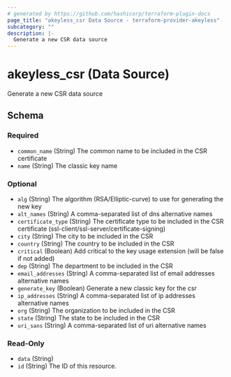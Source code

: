 ```yaml
---
# generated by https://github.com/hashicorp/terraform-plugin-docs
page_title: "akeyless_csr Data Source - terraform-provider-akeyless"
subcategory: ""
description: |-
  Generate a new CSR data source
---
```


# akeyless_csr (Data Source)

Generate a new CSR data source



<!-- schema generated by tfplugindocs -->
## Schema

### Required

- `common_name` (String) The common name to be included in the CSR certificate
- `name` (String) The classic key name

### Optional

- `alg` (String) The algorithm (RSA/Elliptic-curve) to use for generating the new key
- `alt_names` (String) A comma-separated list of dns alternative names
- `certificate_type` (String) The certificate type to be included in the CSR certificate (ssl-client/ssl-server/certificate-signing)
- `city` (String) The city to be included in the CSR
- `country` (String) The country to be included in the CSR
- `critical` (Boolean) Add critical to the key usage extension (will be false if not added)
- `dep` (String) The department to be included in the CSR
- `email_addresses` (String) A comma-separated list of email addresses alternative names
- `generate_key` (Boolean) Generate a new classic key for the csr
- `ip_addresses` (String) A comma-separated list of ip addresses alternative names
- `org` (String) The organization to be included in the CSR
- `state` (String) The state to be included in the CSR
- `uri_sans` (String) A comma-separated list of uri alternative names

### Read-Only

- `data` (String)
- `id` (String) The ID of this resource.


